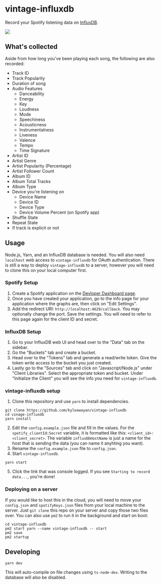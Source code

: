 # vintage-influxdb

Record your Spotify listening data on [InfluxDB](https://www.influxdata.com/).

![](https://cdn.discordapp.com/attachments/820803676502753281/843664678466093096/unknown.png)

## What's collected

Aside from how long you've been playing each song, the following are also recorded:

- Track ID
- Track Popularity
- Duration of song
- Audio Features
  - Danceability
  - Energy
  - Key
  - Loudness
  - Mode
  - Speechiness
  - Acousticness
  - Instrumentalness
  - Liveness
  - Valence
  - Tempo
  - Time Signature
- Artist ID
- Artist Genre
- Artist Popularity (Percentage)
- Artist Follower Count
- Album ID
- Album Total Tracks
- Album Type
- Device you're listening on
  - Device Name
  - Device ID
  - Device Type
  - Device Volume Percent (on Spotify app)
- Shuffle State
- Repeat State
- If track is explicit or not

## Usage

Node.js, Yarn, and an InfluxDB database is needed. You will also need `localhost` web access to `vintage-influxdb` for OAuth authentication. There is still a way to deploy `vintage-influxdb` to a server, however you will need to clone this on your local computer first.

### Spotify Setup

1. Create a Spotify application on the [Devloper Dashboard page](https://developer.spotify.com/dashboard/).
2. Once you have created your application, go to the info page for your application where the graphs are, then click on "Edit Settings".
3. Add the redirect URI: `http://localhost:4629/callback`. You may optionally change the port. Save the settings. You will need to refer to this page again for the client ID and secret.

### InfluxDB Setup

1. Go to your InfluxDB web UI and head over to the "Data" tab on the sidebar.
2. Go the "Buckets" tab and create a bucket.
3. Head over to the "Tokens" tab and generate a read/write token. Give the token write access to the bucket you just created.
4. Lastly go to the "Sources" tab and click on "Javascript/Node.js" under "Client Libraries". Select the appropriate token and bucket. Under "Initialize the Client" you will see the info you need for `vintage-influxdb`.

### vintage-influxdb setup

1. Clone this repository and use `yarn` to install dependencies.

```
git clone https://github.com/kyleawayan/vintage-influxdb
cd vinage-influxdb
yarn install
```

2. Edit the `config.example.json` file and fill in the values. For the `spotify_clientId:Secret` variable, it is formatted like this: `<client_id>:<client_secret>`. The variable `influxDbHostName` is just a name for the host that is sending the data (you can name it anyhting you want).
3. Rename the `config.example.json` file to `config.json`.
4. Start `vintage-influxdb`.

```
yarn start
```

5. Click the link that was console logged. If you see `Starting to record data...`, you're done!

### Deploying on a server

If you would like to host this in the cloud, you will need to move your `config.json` and `spotifyKeys.json` files from your local machine to the server. Just `git clone` this repo on your server and copy those two files over. You can also use `pm2` to run it in the background and start on boot:

```
cd vintage-influxdb
pm2 start yarn --name vintage-influxdb -- start
pm2 save
pm2 startup
```

## Developing

```
yarn dev
```

This will auto-compile on file changes using `ts-node-dev`. Writing to the database will also be disabled.

